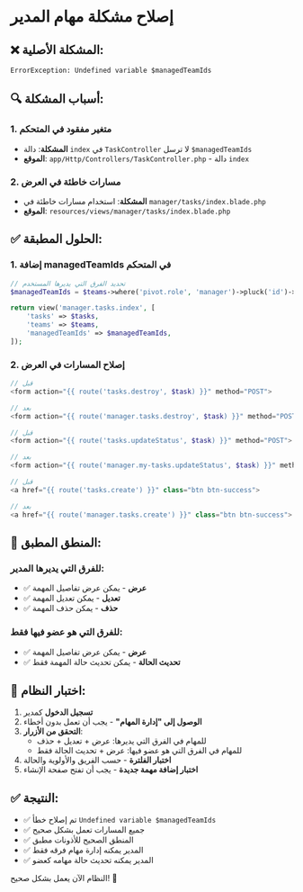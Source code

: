 # إصلاح مشكلة مهام المدير

## ❌ المشكلة الأصلية:
```
ErrorException: Undefined variable $managedTeamIds
```

## 🔍 أسباب المشكلة:

### 1. **متغير مفقود في المتحكم**
- **المشكلة**: دالة `index` في `TaskController` لا ترسل `$managedTeamIds`
- **الموقع**: `app/Http/Controllers/TaskController.php` - دالة `index`

### 2. **مسارات خاطئة في العرض**
- **المشكلة**: استخدام مسارات خاطئة في `manager/tasks/index.blade.php`
- **الموقع**: `resources/views/manager/tasks/index.blade.php`

## ✅ الحلول المطبقة:

### 1. **إضافة managedTeamIds في المتحكم**
```php
// تحديد الفرق التي يديرها المستخدم
$managedTeamIds = $teams->where('pivot.role', 'manager')->pluck('id')->toArray();

return view('manager.tasks.index', [
    'tasks' => $tasks,
    'teams' => $teams,
    'managedTeamIds' => $managedTeamIds,
]);
```

### 2. **إصلاح المسارات في العرض**
```php
// قبل
<form action="{{ route('tasks.destroy', $task) }}" method="POST">

// بعد
<form action="{{ route('manager.tasks.destroy', $task) }}" method="POST">
```

```php
// قبل
<form action="{{ route('tasks.updateStatus', $task) }}" method="POST">

// بعد
<form action="{{ route('manager.my-tasks.updateStatus', $task) }}" method="POST">
```

```php
// قبل
<a href="{{ route('tasks.create') }}" class="btn btn-success">

// بعد
<a href="{{ route('manager.tasks.create') }}" class="btn btn-success">
```

## 🔧 المنطق المطبق:

### للفرق التي يديرها المدير:
- ✅ **عرض** - يمكن عرض تفاصيل المهمة
- ✅ **تعديل** - يمكن تعديل المهمة
- ✅ **حذف** - يمكن حذف المهمة

### للفرق التي هو عضو فيها فقط:
- ✅ **عرض** - يمكن عرض تفاصيل المهمة
- ✅ **تحديث الحالة** - يمكن تحديث حالة المهمة فقط

## 🎯 اختبار النظام:

1. **تسجيل الدخول** كمدير
2. **الوصول إلى "إدارة المهام"** - يجب أن تعمل بدون أخطاء
3. **التحقق من الأزرار**:
   - للمهام في الفرق التي يديرها: عرض + تعديل + حذف
   - للمهام في الفرق التي هو عضو فيها: عرض + تحديث الحالة فقط
4. **اختبار الفلترة** - حسب الفريق والأولوية والحالة
5. **اختبار إضافة مهمة جديدة** - يجب أن تفتح صفحة الإنشاء

## ✅ النتيجة:
- ✅ تم إصلاح خطأ `Undefined variable $managedTeamIds`
- ✅ جميع المسارات تعمل بشكل صحيح
- ✅ المنطق الصحيح للأذونات مطبق
- ✅ المدير يمكنه إدارة مهام فرقه فقط
- ✅ المدير يمكنه تحديث حالة مهامه كعضو

النظام الآن يعمل بشكل صحيح! 🚀 